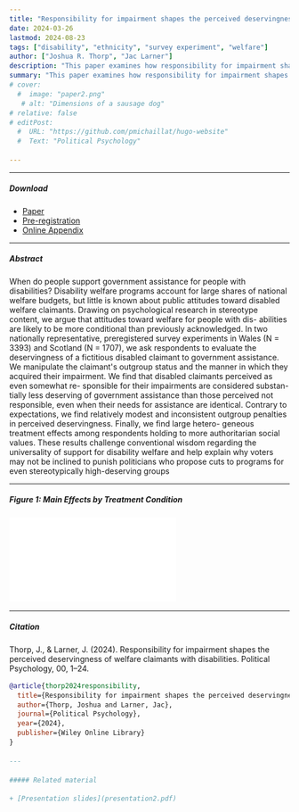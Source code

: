 ```yaml
---
title: "Responsibility for impairment shapes the perceived deservingness of welfare claimants with disabilities" 
date: 2024-03-26
lastmod: 2024-08-23
tags: ["disability", "ethnicity", "survey experiment", "welfare"]
author: ["Joshua R. Thorp", "Jac Larner"]
description: "This paper examines how responsibility for impairment shapes the perceived deservingness of disabled welfare claimants to government assistance. Published in Political Psychology, 2024." 
summary: "This paper examines how responsibility for impairment shapes the perceived deservingness of disabled welfare claimants to government assistance." 
# cover:
  #  image: "paper2.png"
   # alt: "Dimensions of a sausage dog"
# relative: false
# editPost:
  #  URL: "https://github.com/pmichaillat/hugo-website"
  #  Text: "Political Psychology"

---
```


---

##### Download

+ [Paper](ThorpLarner2024_PoliticalPsych_ResponsibilityforImpairment.pdf)
+ [Pre-registration](ResponsibilityforImpairment_Registration.pdf)
+ [Online Appendix]()
  
---

##### Abstract
When do people support government assistance for people with disabilities? Disability welfare programs account for large shares of national welfare budgets, but little is known about public attitudes toward disabled welfare claimants. Drawing on psychological research in stereotype content, we argue that attitudes toward welfare for people with dis- abilities are likely to be more conditional than previously acknowledged. In two nationally representative, preregistered survey experiments in Wales (N = 3393) and Scotland (N = 1707), we ask respondents to evaluate the deservingness of a fictitious disabled claimant to government assistance. We manipulate the claimant's outgroup status and the manner in which they acquired their impairment. We find that disabled claimants perceived as even somewhat re- sponsible for their impairments are considered substan- tially less deserving of government assistance than those perceived not responsible, even when their needs for assistance are identical. Contrary to expectations, we find relatively modest and inconsistent outgroup penalties in perceived deservingness. Finally, we find large hetero- geneous treatment effects among respondents holding to more authoritarian social values. These results challenge conventional wisdom regarding the universality of support for disability welfare and help explain why voters may not be inclined to punish politicians who propose cuts to programs for even stereotypically high-deserving groups

---

##### Figure 1:  Main Effects by Treatment Condition

![](JLJT_PolPsych2024_Figure1.pdf)

---

##### Citation

Thorp, J., & Larner, J. (2024). Responsibility for impairment shapes the perceived deservingness of welfare claimants with disabilities. Political Psychology, 00, 1–24.

```BibTeX
@article{thorp2024responsibility,
  title={Responsibility for impairment shapes the perceived deservingness of welfare claimants with disabilities},
  author={Thorp, Joshua and Larner, Jac},
  journal={Political Psychology},
  year={2024},
  publisher={Wiley Online Library}
}

---

##### Related material

+ [Presentation slides](presentation2.pdf)
